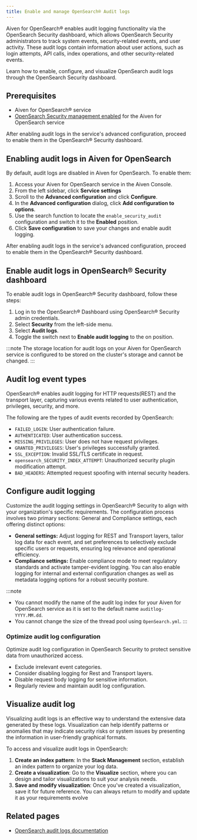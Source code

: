 ```yaml
---
title: Enable and manage OpenSearch® Audit logs
---
```


Aiven for OpenSearch® enables audit logging functionality via the OpenSearch Security dashboard, which allows OpenSearch Security administrators to track system events, security-related events, and user activity.
These audit logs contain information about user actions, such
as login attempts, API calls, index operations, and other
security-related events.

Learn how to enable, configure, and
visualize OpenSearch audit logs through the OpenSearch Security
dashboard.

## Prerequisites

-   Aiven for OpenSearch® service
-   [OpenSearch Security management enabled](/docs/products/opensearch/howto/enable-opensearch-security) for the Aiven for OpenSearch service

After enabling audit logs in the service's advanced configuration,
proceed to enable them in the OpenSearch® Security dashboard.

## Enabling audit logs in Aiven for OpenSearch

By default, audit logs are disabled in Aiven for OpenSearch. To enable
them:

1.  Access your Aiven for OpenSearch service in the Aiven Console.
2.  From the left sidebar, click **Service settings**
3.  Scroll to the **Advanced configuration** and click **Configure**.
4.  In the **Advanced configuration** dialog, click **Add configuration
    to options**.
5.  Use the search function to locate the `enable_security_audit`
    configuration and switch it to the **Enabled** position.
6.  Click **Save configuration** to save your changes and enable audit
    logging.

After enabling audit logs in the service's advanced configuration,
proceed to enable them in the OpenSearch® Security dashboard.

## Enable audit logs in OpenSearch® Security dashboard

To enable audit logs in OpenSearch® Security dashboard, follow these
steps:

1.  Log in to the OpenSearch® Dashboard using OpenSearch® Security admin
    credentials.
2.  Select **Security** from the left-side menu.
3.  Select **Audit logs**.
4.  Toggle the switch next to **Enable audit logging** to the on
    position.

:::note
The storage location for audit logs on your Aiven for OpenSearch service
is configured to be stored on the cluster's storage and cannot be
changed.
:::

## Audit log event types

OpenSearch® enables audit logging for HTTP requests(REST) and the
transport layer, capturing various events related to user
authentication, privileges, security, and more.

The following are the types of audit events recorded by OpenSearch:

-   `FAILED_LOGIN`: User authentication failure.
-   `AUTHENTICATED`: User authentication success.
-   `MISSING_PRIVILEGES`: User does not have request privileges.
-   `GRANTED_PRIVILEGES`: User's privileges successfully granted.
-   `SSL_EXCEPTION`: Invalid SSL/TLS certificate in request.
-   `opensearch_SECURITY_INDEX_ATTEMPT`: Unauthorized security plugin
    modification attempt.
-   `BAD_HEADERS`: Attempted request spoofing with internal security
    headers.

## Configure audit logging

Customize the audit logging settings in OpenSearch® Security to align
with your organization's specific requirements. The configuration
process involves two primary sections: General and Compliance settings,
each offering distinct options:

-   **General settings:** Adjust logging for REST and Transport layers,
    tailor log data for each event, and set preferences to selectively
    exclude specific users or requests, ensuring log relevance and
    operational efficiency.
-   **Compliance settings:** Enable compliance mode to meet regulatory
    standards and activate tamper-evident logging. You can also enable
    logging for internal and external configuration changes as well as
    metadata logging options for a robust security posture.

:::note
-   You cannot modify the name of the audit log index for your Aiven for
    OpenSearch service as it is set to the default name
    `auditlog-YYYY.MM.dd`.
-   You cannot change the size of the thread pool using
    `OpenSearch.yml`.
:::

### Optimize audit log configuration

Optimize audit log configuration in OpenSearch Security to protect
sensitive data from unauthorized access.

-   Exclude irrelevant event categories.
-   Consider disabling logging for Rest and Transport layers.
-   Disable request body logging for sensitive information.
-   Regularly review and maintain audit log configuration.

## Visualize audit log

Visualizing audit logs is an effective way to understand the extensive
data generated by these logs. Visualization can help identify patterns
or anomalies that may indicate security risks or system issues by
presenting the information in user-friendly graphical formats.

To access and visualize audit logs in OpenSearch:

1.  **Create an index pattern**: In the **Stack Management** section,
    establish an index pattern to organize your log data.
2.  **Create a visualization**: Go to the **Visualize** section,
    where you can design and tailor visualizations to suit your analysis
    needs.
3.  **Save and modify visualization**: Once you've created a
    visualization, save it for future reference. You can always return
    to modify and update it as your requirements evolve

## Related pages

-   [OpenSearch audit logs
    documentation](https://opensearch.org/docs/latest/security/audit-logs/index/)
